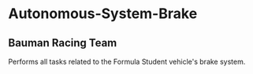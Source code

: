 # Autonomous-System-Brake
## Bauman Racing Team
Performs all tasks related to the Formula Student vehicle's brake system. 
